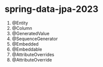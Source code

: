 # spring-data-jpa-2023


1. @Entity
2. @Column
2. @GeneratedValue
3. @SequenceGenerator
4. @Embedded
5. @Embeddable
6. @AttributeOverrides
7. @AttributeOverride